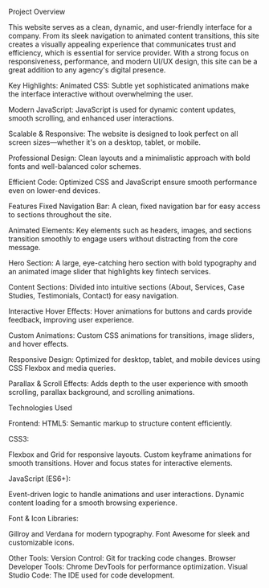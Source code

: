 Project Overview

This website serves as a clean, dynamic, and user-friendly interface for a company. From its sleek navigation to animated content transitions, this site creates a visually appealing experience that communicates trust and efficiency, which is essential for service provider. With a strong focus on responsiveness, performance, and modern UI/UX design, this site can be a great addition to any agency's digital presence.

Key Highlights:
Animated CSS: Subtle yet sophisticated animations make the interface interactive without overwhelming the user.

Modern JavaScript: JavaScript is used for dynamic content updates, smooth scrolling, and enhanced user interactions.

Scalable & Responsive: The website is designed to look perfect on all screen sizes—whether it's on a desktop, tablet, or mobile.

Professional Design: Clean layouts and a minimalistic approach with bold fonts and well-balanced color schemes.

Efficient Code: Optimized CSS and JavaScript ensure smooth performance even on lower-end devices.

Features
Fixed Navigation Bar: A clean, fixed navigation bar for easy access to sections throughout the site.

Animated Elements: Key elements such as headers, images, and sections transition smoothly to engage users without distracting from the core message.

Hero Section: A large, eye-catching hero section with bold typography and an animated image slider that highlights key fintech services.

Content Sections: Divided into intuitive sections (About, Services, Case Studies, Testimonials, Contact) for easy navigation.

Interactive Hover Effects: Hover animations for buttons and cards provide feedback, improving user experience.

Custom Animations: Custom CSS animations for transitions, image sliders, and hover effects.

Responsive Design: Optimized for desktop, tablet, and mobile devices using CSS Flexbox and media queries.

Parallax & Scroll Effects: Adds depth to the user experience with smooth scrolling, parallax background, and scrolling animations.

Technologies Used

Frontend:
HTML5: Semantic markup to structure content efficiently.

CSS3:

Flexbox and Grid for responsive layouts.
Custom keyframe animations for smooth transitions.
Hover and focus states for interactive elements.

JavaScript (ES6+):

Event-driven logic to handle animations and user interactions.
Dynamic content loading for a smooth browsing experience.

Font & Icon Libraries:

Gillroy and Verdana for modern typography.
Font Awesome for sleek and customizable icons.

Other Tools:
Version Control: Git for tracking code changes.
Browser Developer Tools: Chrome DevTools for performance optimization.
Visual Studio Code: The IDE used for code development.
